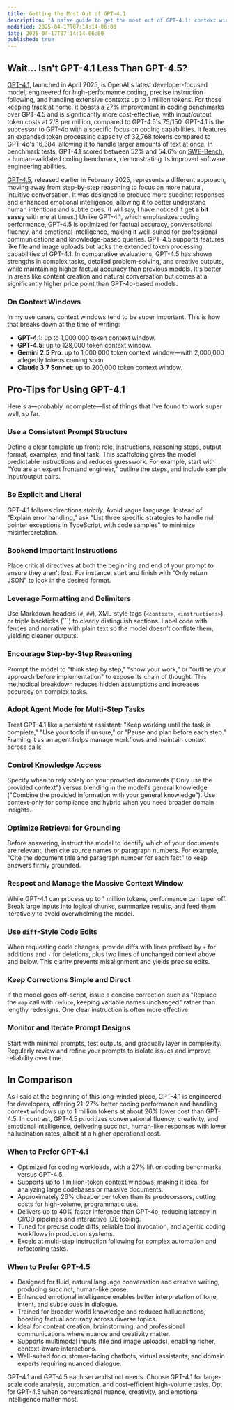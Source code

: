 ```yaml
---
title: Getting the Most Out of GPT-4.1
description: 'A naïve guide to get the most out of GPT-4.1: context window optimization, coding tips, prompt best practices, and when to choose GPT-4.1 over GPT-4.5.'
modified: 2025-04-17T07:14:14-06:00
date: 2025-04-17T07:14:14-06:00
published: true
---
```


## Wait… Isn't GPT-4.1 Less Than GPT-4.5?

[GPT-4.1](https://openai.com/index/gpt-4-1/), launched in April 2025, is OpenAI's latest developer-focused model, engineered for high-performance coding, precise instruction following, and handling extensive contexts up to 1 million tokens. For those keeping track at home, it boasts a 27% improvement in coding benchmarks over GPT-4.5 and is significantly more cost-effective, with input/output token costs at $2/$8 per million, compared to GPT-4.5's $75/$150. GPT-4.1 is the successor to GPT-4o with a specific focus on coding capabilities. It features an expanded token processing capacity of 32,768 tokens compared to GPT-4o's 16,384, allowing it to handle larger amounts of text at once. In benchmark tests, GPT-4.1 scored between 52% and 54.6% on [SWE-Bench](https://www.swebench.com), a human-validated coding benchmark, demonstrating its improved software engineering abilities.

[GPT-4.5](https://openai.com/index/introducing-gpt-4-5/), released earlier in February 2025, represents a different approach, moving away from step-by-step reasoning to focus on more natural, intuitive conversation. It was designed to produce more succinct responses and enhanced emotional intelligence, allowing it to better understand human intentions and subtle cues. (I will say, I have noticed it get **a bit sassy** with me at times.) Unlike GPT-4.1, which emphasizes coding performance, GPT-4.5 is optimized for factual accuracy, conversational fluency, and emotional intelligence, making it well-suited for professional communications and knowledge-based queries. GPT-4.5 supports features like file and image uploads but lacks the extended token processing capabilities of GPT-4.1. In comparative evaluations, GPT-4.5 has shown strengths in complex tasks, detailed problem-solving, and creative outputs, while maintaining higher factual accuracy than previous models. It's better in areas like content creation and natural conversation but comes at a significantly higher price point than GPT-4o-based models.

### On Context Windows

In my use cases, context windows tend to be super important. This is how that breaks down at the time of writing:

- **GPT-4.1**: up to 1,000,000 token context window.
- **GPT-4.5**: up to 128,000 token context window.
- **Gemini 2.5 Pro**: up to 1,000,000 token context window—with 2,000,000 allegedly tokens coming soon.
- **Claude 3.7 Sonnet**: up to 200,000 token context window.

## Pro-Tips for Using GPT-4.1

Here's a—probably incomplete—list of things that I've found to work super well, so far.

### Use a Consistent Prompt Structure

Define a clear template up front: role, instructions, reasoning steps, output format, examples, and final task. This scaffolding gives the model predictable instructions and reduces guesswork. For example, start with "You are an expert frontend engineer," outline the steps, and include sample input/output pairs.

### Be Explicit and Literal

GPT-4.1 follows directions _strictly_. Avoid vague language. Instead of "Explain error handling," ask "List three specific strategies to handle null pointer exceptions in TypeScript, with code samples" to minimize misinterpretation.

### Bookend Important Instructions

Place critical directives at both the beginning and end of your prompt to ensure they aren't lost. For instance, start and finish with "Only return JSON" to lock in the desired format.

### Leverage Formatting and Delimiters

Use Markdown headers (`#`, `##`), XML-style tags (`<context>`, `<instructions>`), or triple backticks (```) to clearly distinguish sections. Label code with fences and narrative with plain text so the model doesn't conflate them, yielding cleaner outputs.

### Encourage Step-by-Step Reasoning

Prompt the model to "think step by step," "show your work," or "outline your approach before implementation" to expose its chain of thought. This methodical breakdown reduces hidden assumptions and increases accuracy on complex tasks.

### Adopt Agent Mode for Multi-Step Tasks

Treat GPT-4.1 like a persistent assistant: "Keep working until the task is complete," "Use your tools if unsure," or "Pause and plan before each step." Framing it as an agent helps manage workflows and maintain context across calls.

### Control Knowledge Access

Specify when to rely solely on your provided documents ("Only use the provided context") versus blending in the model's general knowledge ("Combine the provided information with your general knowledge"). Use context-only for compliance and hybrid when you need broader domain insights.

### Optimize Retrieval for Grounding

Before answering, instruct the model to identify which of your documents are relevant, then cite source names or paragraph numbers. For example, "Cite the document title and paragraph number for each fact" to keep answers firmly grounded.

### Respect and Manage the Massive Context Window

While GPT-4.1 can process up to 1 million tokens, performance can taper off. Break large inputs into logical chunks, summarize results, and feed them iteratively to avoid overwhelming the model.

### Use `diff`-Style Code Edits

When requesting code changes, provide diffs with lines prefixed by `+` for additions and `-` for deletions, plus two lines of unchanged context above and below. This clarity prevents misalignment and yields precise edits.

### Keep Corrections Simple and Direct

If the model goes off-script, issue a concise correction such as "Replace the `map` call with `reduce`, keeping variable names unchanged" rather than lengthy redesigns. One clear instruction is often more effective.

### Monitor and Iterate Prompt Designs

Start with minimal prompts, test outputs, and gradually layer in complexity. Regularly review and refine your prompts to isolate issues and improve reliability over time.

## In Comparison

As I said at the beginning of this long-winded piece, GPT-4.1 is engineered for developers, offering 21–27% better coding performance and handling context windows up to 1 million tokens at about 26% lower cost than GPT-4.5. In contrast, GPT-4.5 prioritizes conversational fluency, creativity, and emotional intelligence, delivering succinct, human-like responses with lower hallucination rates, albeit at a higher operational cost.

### When to Prefer GPT-4.1

- Optimized for coding workloads, with a 27% lift on coding benchmarks versus GPT-4.5.
- Supports up to 1 million-token context windows, making it ideal for analyzing large codebases or massive documents.
- Approximately 26% cheaper per token than its predecessors, cutting costs for high-volume, programmatic use.
- Delivers up to 40% faster inference than GPT-4o, reducing latency in CI/CD pipelines and interactive IDE tooling.
- Tuned for precise code diffs, reliable tool invocation, and agentic coding workflows in production systems.
- Excels at multi-step instruction following for complex automation and refactoring tasks.

### When to Prefer GPT-4.5

- Designed for fluid, natural language conversation and creative writing, producing succinct, human-like prose.
- Enhanced emotional intelligence enables better interpretation of tone, intent, and subtle cues in dialogue.
- Trained for broader world knowledge and reduced hallucinations, boosting factual accuracy across diverse topics.
- Ideal for content creation, brainstorming, and professional communications where nuance and creativity matter.
- Supports multimodal inputs (file and image uploads), enabling richer, context-aware interactions.
- Well-suited for customer-facing chatbots, virtual assistants, and domain experts requiring nuanced dialogue.

GPT-4.1 and GPT-4.5 each serve distinct needs. Choose GPT-4.1 for large-scale code analysis, automation, and cost-efficient high-volume tasks. Opt for GPT-4.5 when conversational nuance, creativity, and emotional intelligence matter most.
